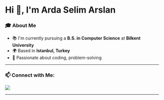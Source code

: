 # Hi 👋, I'm Arda Selim Arslan

### 🎓 About Me
- 📚 I'm currently pursuing a **B.S. in Computer Science** at **Bilkent University**
- 🌍 Based in **Istanbul, Turkey**
- 🚀 Passionate about coding, problem-solving

---

### 📫 Connect with Me:
<p>
  <a href="https://linkedin.com/in/arda-selim-arslan" target="_blank"><img src="https://img.shields.io/badge/LinkedIn-%230077B5.svg?style=for-the-badge&logo=linkedin&logoColor=white"/></a>
</p>

---
